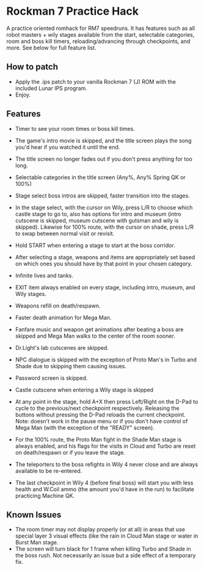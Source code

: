 # Rockman 7 Practice Hack

A practice oriented romhack for RM7 speedruns.
It has features such as all robot masters + wily stages available from the start, selectable categories, room and boss kill timers, reloading/advancing through checkpoints, and more. See below for full feature list.

## How to patch

- Apply the .ips patch to your vanilla Rockman 7 (J) ROM with the included Lunar IPS program. 
- Enjoy.


## Features

- Timer to see your room times or boss kill times.
  
- The game's intro movie is skipped, and the title screen plays the song you'd hear if you watched it until the end.
  
- The title screen no longer fades out if you don't press anything for too long.
  
- Selectable categories in the title screen (Any%, Any% Spring QK or 100%)
  
- Stage select boss intros are skipped, faster transition into the stages.
  
- In the stage select, with the cursor on Wily, press L/R to choose which castle stage to go to, also has options for intro and museum (intro cutscene is skipped, museum cutscene with gutsman and wily is skipped).
Likewise for 100% route, with the cursor on shade, press L/R to swap between normal visit or revisit.

- Hold START when entering a stage to start at the boss corridor.
  
- After selecting a stage, weapons and items are appropriately set based on which ones you should have by that point in your chosen category.
  
- Infinite lives and tanks.
  
- EXIT item always enabled on every stage, including intro, museum, and Wily stages.
  
- Weapons refill on death/respawn.
  
- Faster death animation for Mega Man.
  
- Fanfare music and weapon get animations after beating a boss are skipped and Mega Man walks to the center of the room sooner.
  
- Dr.Light's lab cutscenes are skipped.
  
- NPC dialogue is skipped with the exception of Proto Man's in Turbo and Shade due to skipping them causing issues.
  
- Password screen is skipped.
  
- Castle cutscene when entering a Wily stage is skipped
  
- At any point in the stage, hold A+X then press Left/Right on the D-Pad to cycle to the previous/next checkpoint respectively. Releasing the buttons without pressing the D-Pad reloads the current checkpoint. Note: doesn't work in the pause menu or if you don't have control of Mega Man (with the exception of the "READY" screen).
  
- For the 100% route, the Proto Man fight in the Shade Man stage is always enabled, and his flags for the visits in Cloud and Turbo are reset on death/respawn or if you leave the stage.
  
- The teleporters to the boss refights in Wily 4 never close and are always available to be re-entered.
  
- The last checkpoint in Wily 4 (before final boss) will start you with less health and W.Coil ammo (the amount you'd have in the run) to facilitate practicing Machine QK.

## Known Issues

- The room timer may not display properly (or at all) in areas that use special layer 3 visual effects (like the rain in Cloud Man stage or water in Burst Man stage.
- The screen will turn black for 1 frame when killing Turbo and Shade in the boss rush. Not necessarily an issue but a side effect of a temporary fix.
